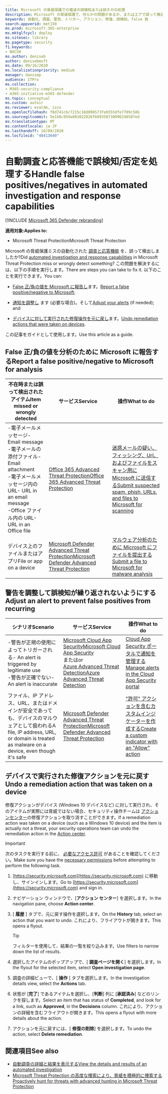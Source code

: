 ```yaml
---
title: Microsoft の脅威保護での電波の誤検知または誤ネガの処理
description: Microsoft の脅威保護で、何らかの問題があるか、またはエアで誤って検出されましたか? 分析のために誤検知または誤検知を Microsoft に送信する方法について説明します。
keywords: 自動化、調査、警告、トリガー、アクション、修復、誤検知、false 負
search.appverid: met150
ms.prod: microsoft-365-enterprise
ms.mktglfcycl: deploy
ms.sitesec: library
ms.pagetype: security
f1.keywords:
- NOCSH
ms.author: deniseb
author: denisebmsft
ms.date: 09/16/2020
ms.localizationpriority: medium
manager: dansimp
audience: ITPro
ms.collection:
- M365-security-compliance
- m365-initiative-m365-defender
ms.topic: conceptual
ms.custom: autoir
ms.reviewer: evaldm, isco
ms.openlocfilehash: f8d741cbc7215c18d096573fe6555dfe7709c58b
ms.sourcegitcommit: 5e1b8c959a081022826fb09358730096248507ed
ms.translationtype: MT
ms.contentlocale: ja-JP
ms.lasthandoff: 10/09/2020
ms.locfileid: "48413640"
---
```

# <a name="handle-false-positivesnegatives-in-automated-investigation-and-response-capabilities"></a><span data-ttu-id="cbdc1-105">自動調査と応答機能で誤検知/否定を処理する</span><span class="sxs-lookup"><span data-stu-id="cbdc1-105">Handle false positives/negatives in automated investigation and response capabilities</span></span>

[!INCLUDE [Microsoft 365 Defender rebranding](../includes/microsoft-defender.md)]


<span data-ttu-id="cbdc1-106">**適用対象:**</span><span class="sxs-lookup"><span data-stu-id="cbdc1-106">**Applies to:**</span></span>
- <span data-ttu-id="cbdc1-107">Microsoft Threat Protection</span><span class="sxs-lookup"><span data-stu-id="cbdc1-107">Microsoft Threat Protection</span></span>

<span data-ttu-id="cbdc1-108">Microsoft の脅威保護ミスの自動化された [調査と応答機能](mtp-autoir.md) を、誤って検出しましたか?</span><span class="sxs-lookup"><span data-stu-id="cbdc1-108">Did [automated investigation and response capabilities](mtp-autoir.md) in Microsoft Threat Protection miss or wrongly detect something?</span></span> <span data-ttu-id="cbdc1-109">この問題を解決するには、以下の手順を実行します。</span><span class="sxs-lookup"><span data-stu-id="cbdc1-109">There are steps you can take to fix it.</span></span> <span data-ttu-id="cbdc1-110">以下のことを実行できます。</span><span class="sxs-lookup"><span data-stu-id="cbdc1-110">You can:</span></span>

- <span data-ttu-id="cbdc1-111">[False 正/負の値を Microsoft に報告し](#report-a-false-positivenegative-to-microsoft-for-analysis)ます。</span><span class="sxs-lookup"><span data-stu-id="cbdc1-111">[Report a false positive/negative to Microsoft](#report-a-false-positivenegative-to-microsoft-for-analysis);</span></span>

- <span data-ttu-id="cbdc1-112">[通知を調整し](#adjust-an-alert-to-prevent-false-positives-from-recurring) ます (必要な場合)。そして</span><span class="sxs-lookup"><span data-stu-id="cbdc1-112">[Adjust your alerts](#adjust-an-alert-to-prevent-false-positives-from-recurring) (if needed); and</span></span> 

- <span data-ttu-id="cbdc1-113">[デバイスに対して実行された修復操作を元に戻し](#undo-a-remediation-action-that-was-taken-on-a-device)ます。</span><span class="sxs-lookup"><span data-stu-id="cbdc1-113">[Undo remediation actions that were taken on devices](#undo-a-remediation-action-that-was-taken-on-a-device).</span></span> 

<span data-ttu-id="cbdc1-114">この記事をガイドとして使用します。</span><span class="sxs-lookup"><span data-stu-id="cbdc1-114">Use this article as a guide.</span></span> 

## <a name="report-a-false-positivenegative-to-microsoft-for-analysis"></a><span data-ttu-id="cbdc1-115">False 正/負の値を分析のために Microsoft に報告する</span><span class="sxs-lookup"><span data-stu-id="cbdc1-115">Report a false positive/negative to Microsoft for analysis</span></span>

|<span data-ttu-id="cbdc1-116">不在時または誤って検出されたアイテム</span><span class="sxs-lookup"><span data-stu-id="cbdc1-116">Item missed or wrongly detected</span></span> |<span data-ttu-id="cbdc1-117">サービス</span><span class="sxs-lookup"><span data-stu-id="cbdc1-117">Service</span></span>  |<span data-ttu-id="cbdc1-118">操作</span><span class="sxs-lookup"><span data-stu-id="cbdc1-118">What to do</span></span>  |
|---------|---------|---------|
|<span data-ttu-id="cbdc1-119">-電子メールメッセージ</span><span class="sxs-lookup"><span data-stu-id="cbdc1-119">- Email message</span></span> <br/><span data-ttu-id="cbdc1-120">-電子メールの添付ファイル</span><span class="sxs-lookup"><span data-stu-id="cbdc1-120">- Email attachment</span></span> <br/><span data-ttu-id="cbdc1-121">-電子メールメッセージ内の URL</span><span class="sxs-lookup"><span data-stu-id="cbdc1-121">- URL in an email message</span></span><br/><span data-ttu-id="cbdc1-122">-Office ファイル内の URL</span><span class="sxs-lookup"><span data-stu-id="cbdc1-122">- URL in an Office file</span></span>      |[<span data-ttu-id="cbdc1-123">Office 365 Advanced Threat Protection</span><span class="sxs-lookup"><span data-stu-id="cbdc1-123">Office 365 Advanced Threat Protection</span></span>](https://docs.microsoft.com/microsoft-365/security/office-365-security/office-365-atp)        |[<span data-ttu-id="cbdc1-124">迷惑メールの疑い、フィッシング、Url、およびファイルをスキャン用に Microsoft に送信する</span><span class="sxs-lookup"><span data-stu-id="cbdc1-124">Submit suspected spam, phish, URLs, and files to Microsoft for scanning</span></span>](https://docs.microsoft.com/microsoft-365/security/office-365-security/admin-submission)         |
|<span data-ttu-id="cbdc1-125">デバイス上のファイルまたはアプリ</span><span class="sxs-lookup"><span data-stu-id="cbdc1-125">File or app on a device</span></span>    |[<span data-ttu-id="cbdc1-126">Microsoft Defender Advanced Threat Protection</span><span class="sxs-lookup"><span data-stu-id="cbdc1-126">Microsoft Defender Advanced Threat Protection</span></span>](https://docs.microsoft.com/windows/security/threat-protection)         |[<span data-ttu-id="cbdc1-127">マルウェア分析のために Microsoft にファイルを提出する</span><span class="sxs-lookup"><span data-stu-id="cbdc1-127">Submit a file to Microsoft for malware analysis</span></span>](https://www.microsoft.com/wdsi/filesubmission)         |

## <a name="adjust-an-alert-to-prevent-false-positives-from-recurring"></a><span data-ttu-id="cbdc1-128">警告を調整して誤検知が繰り返されないようにする</span><span class="sxs-lookup"><span data-stu-id="cbdc1-128">Adjust an alert to prevent false positives from recurring</span></span>

|<span data-ttu-id="cbdc1-129">シナリオ</span><span class="sxs-lookup"><span data-stu-id="cbdc1-129">Scenario</span></span> |<span data-ttu-id="cbdc1-130">サービス</span><span class="sxs-lookup"><span data-stu-id="cbdc1-130">Service</span></span> |<span data-ttu-id="cbdc1-131">操作</span><span class="sxs-lookup"><span data-stu-id="cbdc1-131">What to do</span></span> |
|--------|--------|--------|
|<span data-ttu-id="cbdc1-132">-警告が正規の使用によってトリガーされる</span><span class="sxs-lookup"><span data-stu-id="cbdc1-132">- An alert is triggered by legitimate use</span></span> <br/><span data-ttu-id="cbdc1-133">-警告が正確でない</span><span class="sxs-lookup"><span data-stu-id="cbdc1-133">- An alert is inaccurate</span></span>    |[<span data-ttu-id="cbdc1-134">Microsoft Cloud App Security</span><span class="sxs-lookup"><span data-stu-id="cbdc1-134">Microsoft Cloud App Security</span></span>](https://docs.microsoft.com/cloud-app-security)<br/> <span data-ttu-id="cbdc1-135">または</span><span class="sxs-lookup"><span data-stu-id="cbdc1-135">or</span></span> <br/>[<span data-ttu-id="cbdc1-136">Azure Advanced Threat Detection</span><span class="sxs-lookup"><span data-stu-id="cbdc1-136">Azure Advanced Threat Detection</span></span>](https://docs.microsoft.com/azure/security/fundamentals/threat-detection)         |[<span data-ttu-id="cbdc1-137">Cloud App Security ポータルで通知を管理する</span><span class="sxs-lookup"><span data-stu-id="cbdc1-137">Manage alerts in the Cloud App Security portal</span></span>](https://docs.microsoft.com/cloud-app-security/managing-alerts)         |
|<span data-ttu-id="cbdc1-138">ファイル、IP アドレス、URL、またはドメインが安全であっても、デバイスのマルウェアとして扱われる</span><span class="sxs-lookup"><span data-stu-id="cbdc1-138">A file, IP address, URL, or domain is treated as malware on a device, even though it's safe</span></span>|[<span data-ttu-id="cbdc1-139">Microsoft Defender Advanced Threat Protection</span><span class="sxs-lookup"><span data-stu-id="cbdc1-139">Microsoft Defender Advanced Threat Protection</span></span>](https://docs.microsoft.com/windows/security/threat-protection) |[<span data-ttu-id="cbdc1-140">"許可" アクションを含むカスタムインジケーターを作成する</span><span class="sxs-lookup"><span data-stu-id="cbdc1-140">Create a custom indicator with an "Allow" action</span></span>](https://docs.microsoft.com/windows/security/threat-protection/microsoft-defender-atp/manage-indicators) |


## <a name="undo-a-remediation-action-that-was-taken-on-a-device"></a><span data-ttu-id="cbdc1-141">デバイスで実行された修復アクションを元に戻す</span><span class="sxs-lookup"><span data-stu-id="cbdc1-141">Undo a remediation action that was taken on a device</span></span>

<span data-ttu-id="cbdc1-142">修復アクションがデバイス (Windows 10 デバイスなど) に対して実行され、そのアイテムが実際には脅威ではない場合、セキュリティ操作チームは [アクションセンター](mtp-action-center.md)の修復アクションを取り消すことができます。</span><span class="sxs-lookup"><span data-stu-id="cbdc1-142">If a remediation action was taken on a device (such as a Windows 10 device) and the item is actually not a threat, your security operations team can undo the remediation action in the [Action center](mtp-action-center.md).</span></span>

> [!IMPORTANT]
> <span data-ttu-id="cbdc1-143">次のタスクを実行する前に、 [必要なアクセス許可](mtp-action-center.md#required-permissions-for-action-center-tasks) があることを確認してください。</span><span class="sxs-lookup"><span data-stu-id="cbdc1-143">Make sure you have the [necessary permissions](mtp-action-center.md#required-permissions-for-action-center-tasks) before attempting to perform the following task.</span></span>

1. <span data-ttu-id="cbdc1-144">[https://security.microsoft.com](https://security.microsoft.com) に移動し、サインインします。</span><span class="sxs-lookup"><span data-stu-id="cbdc1-144">Go to [https://security.microsoft.com](https://security.microsoft.com) and sign in.</span></span> 

2. <span data-ttu-id="cbdc1-145">ナビゲーション ウィンドウで、[**アクション センター**] を選択します。</span><span class="sxs-lookup"><span data-stu-id="cbdc1-145">In the navigation pane, choose **Action center**.</span></span> 

3. <span data-ttu-id="cbdc1-146">[ **履歴** ] タブで、元に戻す操作を選択します。</span><span class="sxs-lookup"><span data-stu-id="cbdc1-146">On the **History** tab, select an action that you want to undo.</span></span> <span data-ttu-id="cbdc1-147">これにより、フライアウトが開きます。</span><span class="sxs-lookup"><span data-stu-id="cbdc1-147">This opens a flyout.</span></span><br/>
    > [!TIP]
    > <span data-ttu-id="cbdc1-148">フィルターを使用して、結果の一覧を絞り込みます。</span><span class="sxs-lookup"><span data-stu-id="cbdc1-148">Use filters to narrow down the list of results.</span></span> 

4. <span data-ttu-id="cbdc1-149">選択したアイテムのポップアップで、[ **調査ページを開く**] を選択します。</span><span class="sxs-lookup"><span data-stu-id="cbdc1-149">In the flyout for the selected item, select **Open investigation page**.</span></span>

5. <span data-ttu-id="cbdc1-150">調査の詳細ビューで、[ **操作** ] タブを選択します。</span><span class="sxs-lookup"><span data-stu-id="cbdc1-150">In the investigation details view, select the **Actions** tab.</span></span>

6. <span data-ttu-id="cbdc1-151">状態が [**完了**] であるアイテムを選択し、[**判断**] 列に [**承認済み**] などのリンクを探します。</span><span class="sxs-lookup"><span data-stu-id="cbdc1-151">Select an item that has status of **Completed**, and look for a link, such as **Approved**, in the **Decisions** column.</span></span> <span data-ttu-id="cbdc1-152">これにより、アクションの詳細を含むフライアウトが開きます。</span><span class="sxs-lookup"><span data-stu-id="cbdc1-152">This opens a flyout with more details about the action.</span></span>

7. <span data-ttu-id="cbdc1-153">アクションを元に戻すには、[ **修復の削除**] を選択します。</span><span class="sxs-lookup"><span data-stu-id="cbdc1-153">To undo the action, select **Delete remediation**.</span></span>

## <a name="see-also"></a><span data-ttu-id="cbdc1-154">関連項目</span><span class="sxs-lookup"><span data-stu-id="cbdc1-154">See also</span></span>

- [<span data-ttu-id="cbdc1-155">自動調査の詳細と結果を表示する</span><span class="sxs-lookup"><span data-stu-id="cbdc1-155">View the details and results of an automated investigation</span></span>](mtp-autoir-results.md)
- [<span data-ttu-id="cbdc1-156">Microsoft Threat Protection の高度な捜索により、脅威を積極的に捜索する</span><span class="sxs-lookup"><span data-stu-id="cbdc1-156">Proactively hunt for threats with advanced hunting in Microsoft Threat Protection</span></span>](advanced-hunting-overview.md)
